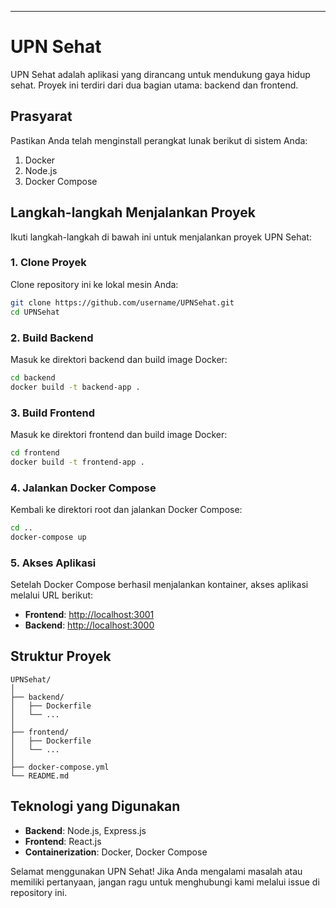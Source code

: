 

---

# UPN Sehat

UPN Sehat adalah aplikasi yang dirancang untuk mendukung gaya hidup sehat. Proyek ini terdiri dari dua bagian utama: backend dan frontend.

## Prasyarat

Pastikan Anda telah menginstall perangkat lunak berikut di sistem Anda:

1. Docker
2. Node.js
3. Docker Compose

## Langkah-langkah Menjalankan Proyek

Ikuti langkah-langkah di bawah ini untuk menjalankan proyek UPN Sehat:

### 1. Clone Proyek

Clone repository ini ke lokal mesin Anda:

```bash
git clone https://github.com/username/UPNSehat.git
cd UPNSehat
```

### 2. Build Backend

Masuk ke direktori backend dan build image Docker:

```bash
cd backend
docker build -t backend-app .
```

### 3. Build Frontend

Masuk ke direktori frontend dan build image Docker:

```bash
cd frontend
docker build -t frontend-app .
```

### 4. Jalankan Docker Compose

Kembali ke direktori root dan jalankan Docker Compose:

```bash
cd ..
docker-compose up
```

### 5. Akses Aplikasi

Setelah Docker Compose berhasil menjalankan kontainer, akses aplikasi melalui URL berikut:

- **Frontend**: [http://localhost:3001](http://localhost:3001)
- **Backend**: [http://localhost:3000](http://localhost:3000)

## Struktur Proyek

```
UPNSehat/
│
├── backend/
│   ├── Dockerfile
│   └── ...
│
├── frontend/
│   ├── Dockerfile
│   └── ...
│
├── docker-compose.yml
└── README.md
```

## Teknologi yang Digunakan

- **Backend**: Node.js, Express.js
- **Frontend**: React.js
- **Containerization**: Docker, Docker Compose


Selamat menggunakan UPN Sehat! Jika Anda mengalami masalah atau memiliki pertanyaan, jangan ragu untuk menghubungi kami melalui issue di repository ini.
